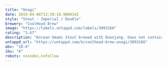 ```yaml
---
title: "Unagi"
date: 2019-04-06T13:39:19.900014Z
style: "Stout - Imperial / Double"
brewery: "CoolHead Brew"
image: "https://labels.untappd.com/labels/3093166"
rating: "3.67"
description: "Korean Umami Stout brewed with Doenjang. Does not contain any salmon skin rolls or freshwater eels. VEGAN."
untappd_url: "https://untappd.com/b/coolhead-brew-unagi/3093166"
abv: "10.0"
ibu: "0"
robots: noindex,nofollow
---
```

